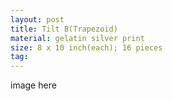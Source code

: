 ```yaml
---
layout: post
title: Tilt B(Trapezoid)
material: gelatin silver print
size: 8 x 10 inch(each); 16 pieces
tag:
---
```

image here

